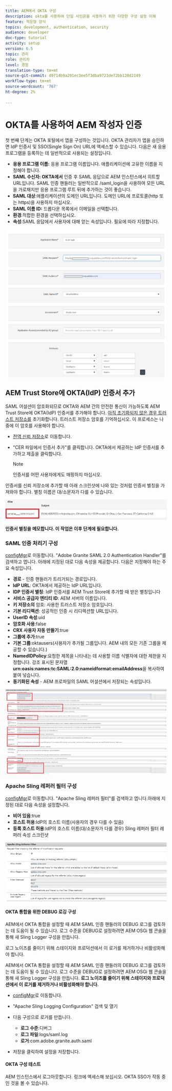 ```yaml
---
title: AEM에서 OKTA 구성
description: okta를 사용하여 단일 사인온을 사용하기 위한 다양한 구성 설정 이해
feature: 적응형 양식
topics: development, authentication, security
audience: developer
doc-type: tutorial
activity: setup
version: 6.5
topic: 관리
role: 관리자
level: 경험
translation-type: tm+mt
source-git-commit: d9714b9a291ec3ee5f3dba9723de72bb120d2149
workflow-type: tm+mt
source-wordcount: '767'
ht-degree: 2%

---
```



# OKTA를 사용하여 AEM 작성자 인증

첫 번째 단계는 OKTA 포털에서 앱을 구성하는 것입니다. OKTA 관리자가 앱을 승인하면 IdP 인증서 및 SSO(Single Sign On) URL에 액세스할 수 있습니다. 다음은 새 응용 프로그램을 등록하는 데 일반적으로 사용되는 설정입니다.

* **응용 프로그램 이름:** 응용 프로그램 이름입니다. 애플리케이션에 고유한 이름을 지정해야 합니다.
* **SAML 수신자: OKTA에서** 인증 후 SAML 응답으로 AEM 인스턴스에서 히트할 URL입니다. SAML 인증 핸들러는 일반적으로 /saml_login을 사용하여 모든 URL을 가로채지만 응용 프로그램 루트 뒤에 추가하는 것이 좋습니다.
* **SAML 대상**:애플리케이션의 도메인 URL입니다. 도메인 URL에 프로토콜(http 또는 https)을 사용하지 마십시오.
* **SAML 이름 ID:** 드롭다운 목록에서 이메일을 선택합니다.
* **환경**:적합한 환경을 선택하십시오.
* **속성**:SAML 응답에서 사용자에 대해 얻는 속성입니다. 필요에 따라 지정합니다.


![okta 응용 프로그램](assets/okta-app-settings-blurred.PNG)


## AEM Trust Store에 OKTA(IdP) 인증서 추가

SAML 어설션이 암호화되므로 OKTA와 AEM 간의 안전한 통신이 가능하도록 AEM Trust Store에 OKTA(IdP) 인증서를 추가해야 합니다.
[아직 초기화되지 않은 경우 트러스트 저장소를](http://localhost:4502/libs/granite/security/content/truststore.html) 초기화합니다.
트러스트 저장소 암호를 기억하십시오. 이 프로세스는 나중에 이 암호를 사용해야 합니다.

* [전역 신뢰 저장소](http://localhost:4502/libs/granite/security/content/truststore.html)로 이동합니다.
* &quot;CER 파일에서 인증서 추가&quot;를 클릭합니다. OKTA에서 제공하는 IdP 인증서를 추가하고 제출을 클릭합니다.

   >[!NOTE]
   >
   >인증서를 어떤 사용자에게도 매핑하지 마십시오.

인증서를 신뢰 저장소에 추가할 때 아래 스크린샷에 나와 있는 것처럼 인증서 별칭을 가져와야 합니다. 별칭 이름은 대/소문자가 다를 수 있습니다.

![인증서 별칭](assets/cert-alias.PNG)

**인증서 별칭을 메모합니다. 이 작업은 이후 단계에 필요합니다.**

### SAML 인증 처리기 구성

[configMgr](http://localhost:4502/system/console/configMgr)로 이동합니다.
&quot;Adobe Granite SAML 2.0 Authentication Handler&quot;를 검색하고 엽니다.
아래에 지정된 대로 다음 속성을 제공합니다.
다음은 지정해야 하는 주요 속성입니다.

* **경로**  - 인증 핸들러가 트리거되는 경로입니다.
* **IdP URL**: OKTA에서 제공하는 IdP URL입니다.
* **IDP 인증서 별칭**: IdP 인증서를 AEM Trust Store에 추가할 때 받은 별칭입니다
* **서비스 공급자 엔티티 ID**: AEM 서버의 이름입니다.
* **키 저장소의** 암호: 사용한 트러스트 저장소 암호입니다.
* **기본 리디렉션**: 성공적인 인증 시 리디렉션할 URL입니다.
* **UserID 속성**:uid
* **암호화 사용**:false
* **CRX 사용자 자동 만들기**:true
* **그룹에 추가**:true
* **기본 그룹**:oktausers(사용자가 추가될 그룹입니다. AEM 내의 모든 기존 그룹을 제공할 수 있습니다.)
* **NamedIDPolicy**:요청한 제목을 나타내는 데 사용할 이름 식별자에 대한 제한을 지정합니다. 강조 표시된 문자열 **urn:oasis:names:tc:SAML:2.0:nameidformat:emailAddress**&#x200B;을 복사하여 붙여 넣습니다.
* **동기화된 속성**  - AEM 프로파일의 SAML 어설션에서 저장되는 속성입니다.

![saml-authentication-handler](assets/saml-authentication-settings-blurred.PNG)

### Apache Sling 레퍼러 필터 구성

[configMgr](http://localhost:4502/system/console/configMgr)로 이동합니다.
&quot;Apache Sling 레퍼러 필터&quot;를 검색하고 엽니다.아래에 지정된 대로 다음 속성을 설정합니다.

* **비어 있음**:true
* **호스트 허용**:IdP의 호스트 이름(사용자의 경우 다를 수 있음)
* **등록 호스트 허용**:IdP의 호스트 이름(대/소문자가 다를 경우) Sling 레퍼러 필터 레퍼러 속성 스크린샷

![referrer-filter](assets/sling-referrer-filter.PNG)

#### OKTA 통합을 위한 DEBUG 로깅 구성

AEM에서 OKTA 통합을 설정할 때 AEM SAML 인증 핸들러의 DEBUG 로그를 검토하는 데 도움이 될 수 있습니다. 로그 수준을 DEBUG로 설정하려면 AEM OSGi 웹 콘솔을 통해 새 Sling Logger 구성을 만듭니다.

로그 노이즈를 줄이기 위해 스테이지와 프로덕션에서 이 로거를 제거하거나 비활성화해야 합니다.

AEM에서 OKTA 통합을 설정할 때 AEM SAML 인증 핸들러의 DEBUG 로그를 검토하는 데 도움이 될 수 있습니다. 로그 수준을 DEBUG로 설정하려면 AEM OSGi 웹 콘솔을 통해 새 Sling Logger 구성을 만듭니다.
**로그 노이즈를 줄이기 위해 스테이지와 프로덕션에서 이 로거를 제거하거나 비활성화해야 합니다.**
* [configMgr](http://localhost:4502/system/console/configMgr)로 이동합니다.

* &quot;Apache Sling Logging Configuration&quot; 검색 및 열기
* 다음 구성으로 로거를 만듭니다.
   * **로그 수준**:디버그
   * **로그 파일**:logs/saml.log
   * **로거**:com.adobe.granite.auth.saml
* 저장을 클릭하여 설정을 저장합니다.



#### OKTA 구성 테스트

AEM 인스턴스에서 로그아웃합니다. 링크에 액세스해 보십시오. OKTA SSO가 작동 중인 것을 볼 수 있습니다.
